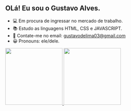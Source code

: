 ## OLá! Eu sou o Gustavo Alves.

- 💻  Em procura de ingressar no mercado de trabalho.
- 📚  Estudo as linguagens HTML, CSS e JAVASCRIPT.
- 📩  Contate-me no email: gustavodelima03@gmail.com
- 😀  Pronouns: ele/dele.

<div>
  <a href="https://github.com/gualvss">
  <img height="180em" src="https://github-readme-stats.vercel.app/api?username=gualvss&show_icons=true&theme=dark&include_all_commits=true&count_private=true"/>
  <img height="180em" src="https://github-readme-stats.vercel.app/api/top-langs/?username=gualvss&layout=compact&langs_count=7&theme=dark"/>
</div>


